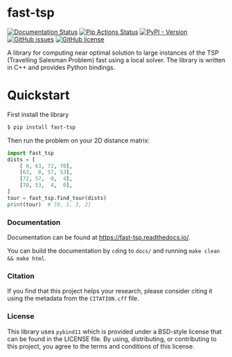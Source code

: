 # fast-tsp

[![Documentation Status](https://readthedocs.org/projects/fast-tsp/badge/?version=latest)](https://fast-tsp.readthedocs.io/en/latest/?badge=latest)
[![Pip Actions Status][actions-pip-badge]][actions-pip-link]
[![PyPI - Version](https://img.shields.io/pypi/v/fast-tsp)][pypi]
[![GitHub issues](https://img.shields.io/github/issues/shmulvad/fast-tsp?style=flat-square)](https://github.com/shmulvad/fast-tsp/issues)
[![GitHub license](https://img.shields.io/badge/license-BSD-success?style=flat-square)][license]


A library for computing near optimal solution to large instances of the TSP (Travelling Salesman Problem) fast using a local solver. The library is written in C++ and provides Python bindings.

# Quickstart

First install the library

```bash
$ pip install fast-tsp
```


Then run the problem on your 2D distance matrix:

```python
import fast_tsp
dists = [
    [ 0, 63, 72, 70],
    [63,  0, 57, 53],
    [72, 57,  0,  4],
    [70, 53,  4,  0],
]
tour = fast_tsp.find_tour(dists)
print(tour)  # [0, 1, 3, 2]
```

### Documentation

Documentation can be found at <https://fast-tsp.readthedocs.io/>.

You can build the documentation by `cd`ing to `docs/` and running `make clean && make html`.

### Citation

If you find that this project helps your research, please consider citing it using the metadata from the `CITATION.cff` file.

### License

This library uses `pybind11` which is provided under a BSD-style license that can be found in the LICENSE file. By using, distributing, or contributing to this project, you agree to the terms and conditions of this license.

[license]: https://github.com/shmulvad/fast-tsp/blob/main/LICENSE
[actions-pip-link]: https://github.com/shmulvad/fast-tsp/actions?query=workflow%3APip
[actions-pip-badge]: https://github.com/shmulvad/fast-tsp/workflows/Pip/badge.svg
[pypi]: https://pypi.org/project/fast-tsp/
